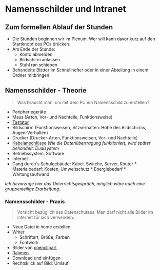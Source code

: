 Namensschilder und Intranet
==================================
## Zum formellen Ablauf der Stunden

* Die Stunden beginnen wir im Plenum. Wer will kann davor kurz auf den Startknopf des PCs drücken.
* Am Ende der Stunde:
    * Konto abmelden
    * Bildschirm anlassen
    * Stuhl ran schieben
* Behandelte Blätter im Schnellhefter oder in einer Abteilung in einem Ordner mitbringen.

## Namensschilder - Theorie
> Was braucht man, um mit dem PC ein Namensschild zu erstellen?

 * Peripheriegeräte
  * Maus (Arten, Vor- und Nachteile, Funktionsweise)
  * [Tastatur]
  * Bildschirm (Funktionsweisen, Sitzverhalten: Höhe des Bildschirms, Augen-Verhalten)
  * Drucker (Drucker-Arten, Funktionsweisen, Vor- und Nachteile)
  * [Kabelanschlüsse] *Wie die Datenübertragung funktioniert, wird später behandelt: Dualsystem*
 * Betriebssystem, Software
 * Internet
  * Gang durch's Schulgebäude: Kabel, Switche, Server, Router
        * Materialbedarf: Kosten, Umweltschutz
        * Energiebedarf
        * Wartungsaufwand

[Tastatur]: https://upload.wikimedia.org/wikipedia/commons/thumb/b/b0/German-T2-Keyboard-Prototype-May-2012.jpg/1024px-German-T2-Keyboard-Prototype-May-2012.jpg
[Kabelanschlüsse]: http://www.computerbild.de/fotos/USB-Stecker-und-die-wichtigsten-externen-PC-Anschluesse-4402031.html#1

*Ich bevorzuge hier das Unterrichtsgespräch, möglich wäre auch eine gruppenteilige Erarbeitung.*

### Namensschilder - Praxis
> Vorsicht bezüglich des Datenschutzes: Man darf nicht alle Bilder im Internet für sich verwenden.

* Neue Datei in home erstellen.
* Writer
    * Schriftart, Größe, Farben
    * Fontwork
* Bilder von [openclipart]
 * [Rahmen]
 * Download und einfügen
* Rechtsklick auf Bild: Umlauf
    
[openclipart]: https://openclipart.org/
[Rahmen]: https://openclipart.org/search/?query=border

